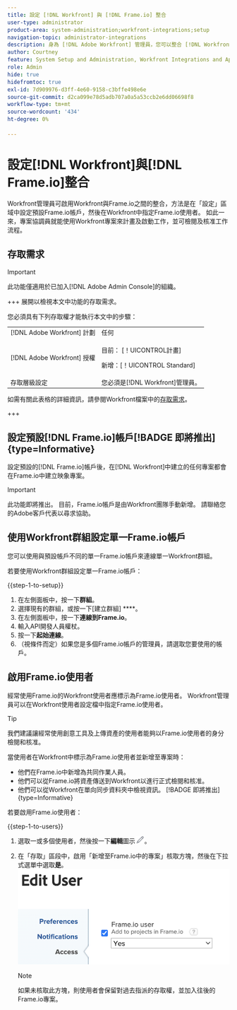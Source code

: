 ```yaml
---
title: 設定 [!DNL Workfront] 與 [!DNL Frame.io] 整合
user-type: administrator
product-area: system-administration;workfront-integrations;setup
navigation-topic: administrator-integrations
description: 身為 [!DNL Adobe Workfront] 管理員，您可以整合 [!DNL Workfront] 與 [!DNL Frame.io] ，並提供組織順暢的檢閱與核准資產方式。
author: Courtney
feature: System Setup and Administration, Workfront Integrations and Apps
role: Admin
hide: true
hidefromtoc: true
exl-id: 7d909976-d3ff-4e60-9158-c3bffe498e6e
source-git-commit: d2ca099e78d5adb707a0a5a53ccb2e6dd06698f8
workflow-type: tm+mt
source-wordcount: '434'
ht-degree: 0%

---
```


# 設定[!DNL Workfront]與[!DNL Frame.io]整合

Workfront管理員可啟用Workfront與Frame.io之間的整合，方法是在「設定」區域中設定預設Frame.io帳戶，然後在Workfront中指定Frame.io使用者。 如此一來，專案協調員就能使用Workfront專案來計畫及啟動工作，並可檢閱及核准工作流程。


## 存取需求

>[!IMPORTANT]
>
>此功能僅適用於已加入[!DNL Adobe Admin Console]的組織。

+++ 展開以檢視本文中功能的存取需求。

您必須具有下列存取權才能執行本文中的步驟：

<table>
  <tr>
   <td>[!DNL Adobe Workfront] 計劃</td>
   <td>任何</td>
  </tr>
  <tr>
   <td>[!DNL Adobe Workfront] 授權
   </td>
   <td><p>目前： [！UICONTROL計畫]</p>
   <p>新增：[！UICONTROL Standard]</p></td>
  </tr>
  <tr>
   <td>存取層級設定
   </td>
   <td>您必須是[!DNL Workfront]管理員。
   </td>
  </tr>

</table>

如需有關此表格的詳細資訊，請參閱Workfront檔案中的[存取需求](/help/quicksilver/administration-and-setup/add-users/access-levels-and-object-permissions/access-level-requirements-in-documentation.md)。

+++

## 設定預設[!DNL Frame.io]帳戶[!BADGE 即將推出]{type=Informative}

設定預設的[!DNL Frame.io]帳戶後，在[!DNL Workfront]中建立的任何專案都會在Frame.io中建立映象專案。

>[!IMPORTANT]
>
>此功能即將推出。 目前，Frame.io帳戶是由Workfront團隊手動新增。 請聯絡您的Adobe客戶代表以尋求協助。

## 使用Workfront群組設定單一Frame.io帳戶

您可以使用與預設帳戶不同的單一Frame.io帳戶來連線單一Workfront群組。

若要使用Workfront群組設定單一Frame.io帳戶：

{{step-1-to-setup}}

1. 在左側面板中，按一下&#x200B;**群組**。
1. 選擇現有的群組，或按一下[建立群組] ****。
1. 在左側面板中，按一下&#x200B;**連線到Frame.io**。
1. 輸入API開發人員權杖。
1. 按一下&#x200B;**起始連線**。
1. （視條件而定）如果您是多個Frame.io帳戶的管理員，請選取您要使用的帳戶。

## 啟用Frame.io使用者

經常使用Frame.io的Workfront使用者應標示為Frame.io使用者。 Workfront管理員可以在Workfront使用者設定檔中指定Frame.io使用者。

>[!TIP]
>
>我們建議讓經常使用創意工具及上傳資產的使用者能夠以Frame.io使用者的身分檢閱和核准。

當使用者在Workfront中標示為Frame.io使用者並新增至專案時：

* 他們在Frame.io中新增為共同作業人員。<!--do we need to be more explicit about a frame license being provisioned for them?-->
* 他們可以從Frame.io將資產傳送到Workfront以進行正式檢閱和核准。
* 他們可以從Workfront在單向同步資料夾中檢視資訊。 [!BADGE 即將推出]{type=Informative}

若要啟用Frame.io使用者：

{{step-1-to-users}}

1. 選取一或多個使用者，然後按一下&#x200B;**編輯**&#x200B;圖示![編輯圖示](assets/edit-icon.png)。
1. 在「存取」區段中，啟用「新增至Frame.io中的專案」核取方塊，然後在下拉式選單中選取&#x200B;**是**。
   ![新增到框架專案](assets/add-to-frame-project.png)

   >[!NOTE]
   >
   >如果未核取此方塊，則使用者會保留對過去指派的存取權，並加入往後的Frame.io專案。<!-- If the user is deactivated, they lose all access to previous assignments and are removed from the Frame.io account.-->

